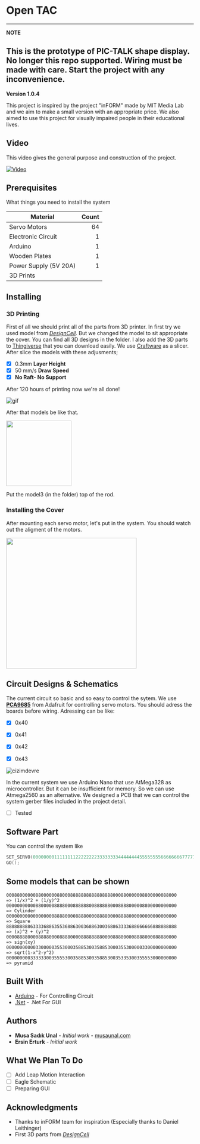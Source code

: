 # Open TAC

---
**NOTE**

This is the prototype of PIC-TALK shape display. No longer this repo supported. Wiring must be made with care. Start the project with any inconvenience.
---



**Version 1.0.4**

This project is inspired by the project "inFORM" made by MIT Media Lab and we aim to make a small version with an appropriate price. We also aimed to use this project for visually impaired people in their educational lives.  


## Video

This video gives the general purpose and construction of the project.

[![Video](https://img.youtube.com/vi/bSxOIqRPzkY/hqdefault.jpg)](https://www.youtube.com/watch?v=bSxOIqRPzkY&t=8s)

## Prerequisites

What things you need to install the system


| Material      | Count  |
| ------------- | -----:|
| Servo Motors       |   64 |
| Electronic Circuit |    1 |
| Arduino            |    1 |
| Wooden Plates      |    1 |
| Power Supply (5V 20A)      |    1 |
| 3D Prints           |   |

## Installing

### 3D Printing
First of all we should print all of the parts from 3D printer. In first try we used model from [*DesignCell*](https://www.thingiverse.com/thing:2038205). But we changed the model to sit appropriate the cover.
You can find all 3D designs in the folder. I also add the 3D parts to [Thingiverse](https://www.thingiverse.com/musas/designs) that you can download easily.  We use [Craftware](https://craftunique.com/craftware/) as a slicer. After slice the models with these adjusments;

- [x] 0.3mm **Layer Height** 
- [x] 50 mm/s **Draw Speed**
- [x] **No Raft- No Support**

After 120 hours of printing now we're all done!

![gif](https://user-images.githubusercontent.com/19881231/38439608-eff2dbaa-39e6-11e8-8c91-3427f27b1e2d.gif)

After that models be like that.


<img src="https://user-images.githubusercontent.com/19881231/38439678-3630071e-39e7-11e8-8590-b550e2a29c3c.jpg" width="175">


Put the model3 (in the folder) top of the rod.

### Installing the Cover

After mounting each servo motor, let's put in the system. You should watch out the aligment of the motors.


<img src="https://user-images.githubusercontent.com/19881231/38440121-fba48744-39e8-11e8-9872-40d301a83627.jpg" width="350">


## Circuit Designs & Schematics

The current circuit so basic and so easy to control the sytem. We use [**PCA9685**](https://www.adafruit.com/product/815) from Adafruit for controlling servo motors. You should adress the boards before wiring. Adressing can be like:

- [x] 0x40
- [x] 0x41
- [x] 0x42
- [x] 0x43


![cizimdevre](https://user-images.githubusercontent.com/19881231/38440563-82fbccce-39ea-11e8-8d62-82ee6ca1d86f.JPG)

In the current system we use Arduino Nano that use AtMega328 as microcontroller. But it can be insufficient for memory. So we can
use Atmega2560 as an alternative. We designed a PCB that we can control the system gerber files included in the project detail.

- [ ] Tested

## Software Part
You can control the system like
```c++
SET_SERVO(0000000011111111222222223333333344444444555555556666666677777777);
GO();
```
## Some models that can be shown

```
0008800000088000000880008888888888888888000880000008800000088000          => (1/x)^2 + (1/y)^2
0000000000088000008888000888888008888880008888000008800000000000          => Cylinder
0000000000000000008888000088880000888800008888000000000000000000          => Square
8888888886333368863553688630036886300368863333688666666888888888          => (x)^2 + (y)^2
0000888800008888000088880000888888880000888800008888000088880000          => sign(xy)
0000000000033000003553000358853003588530003553000003300000000000          => sqrt(1-x^2-y^2)
0000000003333330035555300358853003588530035335300355553000000000          => pyramid
```



## Built With

* [Arduino](https://www.arduino.cc/) - For Controlling Circuit
* [.Net](https://docs.microsoft.com/en-gb/dotnet/csharp/programming-guide/) - .Net For GUI

## Authors

* **Musa Sadık Unal** - *Initial work* - [musaunal.com](http://www.musaunal.com/)
* **Ersin Erturk** - *Initial work*

## What We Plan To Do

- [ ] Add Leap Motion Interaction
- [ ] Eagle Schematic 
- [ ] Preparing GUI

## Acknowledgments

* Thanks to inFORM team for inspiration  (Especially thanks to Daniel Leithinger)
* First 3D parts from [*DesignCell*](https://www.thingiverse.com/thing:2038205) 

